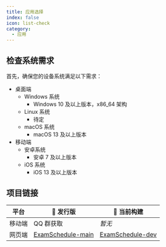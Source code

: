 ```yaml
---
title: 应用选择
index: false
icon: list-check
category:
  - 应用
---
```


## 检查系统需求

首先，确保您的设备系统满足以下需求：
- 桌面端
  - Windows 系统
    - Windows 10 及以上版本，x86_64 架构   
  - Linux 系统
    - 待定
  - macOS 系统
    - macOS 13 及以上版本
- 移动端
  - 安卓系统
    - 安卓 7 及以上版本
  - iOS 系统
    - iOS 13 及以上版本
    
## 项目链接

| 平台 | 🚀 发行版 | 🚧 当前构建 |
| - | - | - |
| 移动端 | QQ 群获取 | *暂无* |
| 网页端 | [ExamSchedule-main](https://github.com/ExamAware/ExamSchedule) | [ExamSchedule-dev](https://github.com/ExamAware/ExamSchedule/tree/dev) |